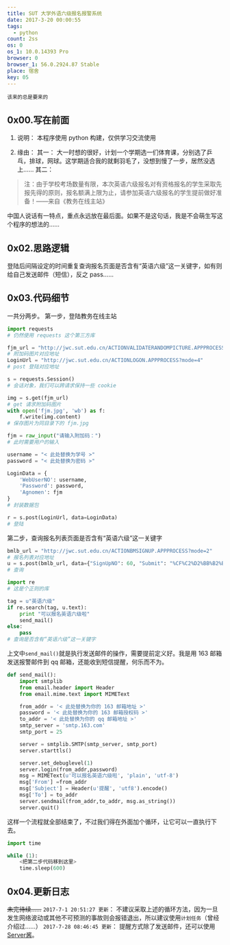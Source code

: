 ```yaml
---
title: SUT 大学外语六级报名报警系统
date: 2017-3-20 00:00:55
tags:
  - python
count: 2ss
os: 0
os_1: 10.0.14393 Pro
browser: 0
browser_1: 56.0.2924.87 Stable
place: 宿舍
key: 05
---
```

    该来的总是要来的
<!-- more -->
## 0x00.写在前面
1. 说明：
本程序使用 python 构建，仅供学习交流使用

2. 缘由：
其一：
大一时想的很好，计划一个学期选一们体育课，分别选了乒乓，排球，网球。这学期适合我的就剩羽毛了，没想到慢了一步，居然没选上……
其二：
> 注：由于学校考场数量有限，本次英语六级报名对有资格报名的学生采取先报先得的原则，报名额满上限为止，请参加英语六级报名的学生提前做好准备！——来自《教务在线主站》

中国人说话有一特点，重点永远放在最后面。如果不是这句话，我是不会萌生写这个程序的想法的……

## 0x02.思路逻辑
登陆后间隔设定的时间重复查询报名页面是否含有“英语六级”这一关键字，如有则给自己发送邮件（短信），反之 pass……

## 0x03.代码细节
一共分两步。
第一步，登陆教务在线主站
``` python
import requests
# 仍然使用 requests 这个第三方库

fjm_url = "http://jwc.sut.edu.cn/ACTIONVALIDATERANDOMPICTURE.APPPROCESS"
# 附加码图片对应地址
LoginUrl = "http://jwc.sut.edu.cn/ACTIONLOGON.APPPROCESS?mode=4"
# post 登陆对应地址

s = requests.Session()
# 会话对象，我们可以跨请求保持一些 cookie

img = s.get(fjm_url)
# get 请求附加码图片
with open('fjm.jpg', 'wb') as f:
    f.write(img.content)
# 保存图片为同目录下的 fjm.jpg

fjm = raw_input("请输入附加码：")
# 此时需要用户的输入

username = "< 此处替换为学号 >"
password = "< 此处替换为密码 >"

LoginData = {
    'WebUserNO': username,
    'Password': password,
    'Agnomen': fjm
}
# 封装数据包

r = s.post(LoginUrl, data=LoginData)
# 登陆
```

第二步，查询报名列表页面是否含有“英语六级”这一关键字

``` python
bmlb_url = "http://jwc.sut.edu.cn/ACTIONBMSIGNUP.APPPROCESS?mode=2"
# 报名列表对应地址
u = s.post(bmlb_url, data={"SignUpNO": 60, "Submit": "%CF%C2%D2%BB%B2%BD"})
# 查询

import re
# 这是个正则的库

tag = u"英语六级"
if re.search(tag, u.text):
    print "可以报名英语六级啦"
    send_mail()
else:
    pass
# 查询是否含有“英语六级”这一关键字
```
上文中`send_mail()`就是执行发送邮件的操作，需要提前定义好。我是用 163 邮箱发送报警邮件到 qq 邮箱，还能收到短信提醒，何乐而不为。
``` python
def send_mail():
    import smtplib
    from email.header import Header
    from email.mime.text import MIMEText

    from_addr = '< 此处替换为你的 163 邮箱地址 >'
    password = '< 此处替换为你的 163 邮箱授权码 >'
    to_addr = '< 此处替换为你的 qq 邮箱地址 >'
    smtp_server = 'smtp.163.com'
    smtp_port = 25

    server = smtplib.SMTP(smtp_server, smtp_port)
    server.starttls()

    server.set_debuglevel(1)
    server.login(from_addr,password)
    msg = MIMEText(u'可以报名英语六级啦', 'plain', 'utf-8')
    msg['From'] =from_addr
    msg['Subject'] = Header(u'提醒', 'utf8').encode()
    msg['To'] = to_addr
    server.sendmail(from_addr,to_addr, msg.as_string())
    server.quit()
```
这样一个流程就全部结束了，不过我们得在外面加个循环，让它可以一直执行下去。
``` python
import time

while (1):
    <把第二步代码移到这里>
    time.sleep(600)
```
## 0x04.更新日志
~~未完待续……~~
`2017-7-1 20:51:27 更新`：
不建议采取上述的循环方法，因为一旦发生网络波动或其他不可预测的事故则会报错退出，所以建议使用`计划任务`（曾经介绍过……）
`2017-7-28 08:46:45 更新`：
提醒方式除了发送邮件，还可以使用[Server酱](https://sc.ftqq.com/3.version)。